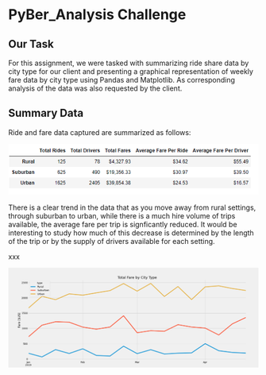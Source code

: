 # PyBer_Analysis Challenge

## Our Task
For this assignment, we were tasked with summarizing ride share data by city type for our client and presenting a graphical representation of weekly fare data
by city type using Pandas and Matplotlib.  As corresponding analysis of the data was also requested by the client.

## Summary Data

Ride and fare data captured are summarized as follows:

![image-name](Challenge_Ride_Share_Summary.PNG)

There is a clear trend in the data that as you move away from rural settings, through suburban to urban, while there is a much hire volume of trips available,
the average fare per trip is signficantly reduced.  It would be interesting to study how much of this decrease is determined by the length of the trip or by the 
supply of drivers available for each setting.

xxx

![image-name](PyBer_fare_summary.png)
